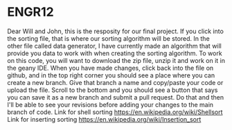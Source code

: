 # ENGR12

Dear Will and John, this is the resposity for our final project. If you click into the sorting file, that is where our sorting algorithm will be stored. In the other file called data generator, I have currently made an algorithm that will provide you data to work with when creating the sorting algorithm. To work on this code, you will want to download the zip file, unzip it and work on it in the geany IDE. When you have made changes, click back into the file on github, and in the top right corner you should see a place where you can create a new branch. Give that branch a name and copy/paste your code or upload the file. Scroll to the bottom and you should see a button that says you can save it as a new branch and submit a pull request. Do that and then I'll be able to see your revisions before adding your changes to the main branch of code.
Link for shell sorting https://en.wikipedia.org/wiki/Shellsort
Link for inserting sorting https://en.wikipedia.org/wiki/Insertion_sort
